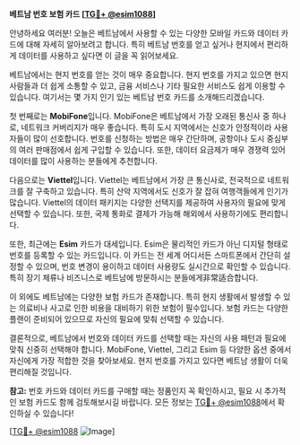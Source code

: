 **베트남 번호 보험 카드 [[TG💪+ @esim1088](https://t.me/s/esim1088)]**

안녕하세요 여러분! 오늘은 베트남에서 사용할 수 있는 다양한 모바일 카드와 데이터 카드에 대해 자세히 알아보려고 합니다. 특히 베트남 번호를 얻고 싶거나 현지에서 편리하게 데이터를 사용하고 싶다면 이 글을 꼭 읽어보세요.

베트남에서는 현지 번호를 얻는 것이 매우 중요합니다. 현지 번호를 가지고 있으면 현지 사람들과 더 쉽게 소통할 수 있고, 금융 서비스나 기타 필요한 서비스도 쉽게 이용할 수 있습니다. 여기서는 몇 가지 인기 있는 베트남 번호 카드를 소개해드리겠습니다. 

첫 번째로는 **MobiFone**입니다. MobiFone은 베트남에서 가장 오래된 통신사 중 하나로, 네트워크 커버리지가 매우 좋습니다. 특히 도시 지역에서는 신호가 안정적이라 사용자들이 많이 선호합니다. 번호를 신청하는 방법은 매우 간단하며, 공항이나 도시 중심부의 여러 판매점에서 쉽게 구입할 수 있습니다. 또한, 데이터 요금제가 매우 경쟁력 있어 데이터를 많이 사용하는 분들에게 추천합니다.

다음으로는 **Viettel**입니다. Viettel는 베트남에서 가장 큰 통신사로, 전국적으로 네트워크를 잘 구축하고 있습니다. 특히 산악 지역에서도 신호가 잘 잡혀 여행객들에게 인기가 많습니다. Viettel의 데이터 패키지는 다양한 선택지를 제공하여 사용자의 필요에 맞게 선택할 수 있습니다. 또한, 국제 통화로 결제가 가능해 해외에서 사용하기에도 편리합니다.

또한, 최근에는 **Esim** 카드가 대세입니다. Esim은 물리적인 카드가 아닌 디지털 형태로 번호를 등록할 수 있는 카드입니다. 이 카드는 전 세계 어디서든 스마트폰에서 간단히 설정할 수 있으며, 번호 변경이 용이하고 데이터 사용량도 실시간으로 확인할 수 있습니다. 특히 장기 체류나 비즈니스로 베트남에 방문하시는 분들에게非常适合합니다.

이 외에도 베트남에는 다양한 보험 카드가 존재합니다. 특히 현지 생활에서 발생할 수 있는 의료비나 사고로 인한 비용을 대비하기 위한 보험이 필수입니다. 보험 카드는 다양한 플랜이 준비되어 있으므로 자신의 필요에 맞춰 선택할 수 있습니다.

결론적으로, 베트남에서 번호와 데이터 카드를 선택할 때는 자신의 사용 패턴과 필요에 맞춰 신중히 선택해야 합니다. MobiFone, Viettel, 그리고 Esim 등 다양한 옵션 중에서 자신에게 가장 적합한 것을 찾아보세요. 현지 번호를 가지고 있다면 베트남 생활이 더욱 편리해질 것입니다.

**참고:** 번호 카드와 데이터 카드를 구매할 때는 정품인지 꼭 확인하시고, 필요 시 추가적인 보험 카드도 함께 검토해보시길 바랍니다. 모든 정보는 [TG💪+ @esim1088](https://t.me/s/esim1088)에서 확인하실 수 있습니다!

[[TG💪+ @esim1088](https://t.me/s/esim1088) ![Image](https://i.postimg.cc/Y0z9fWf4/image.png)]
